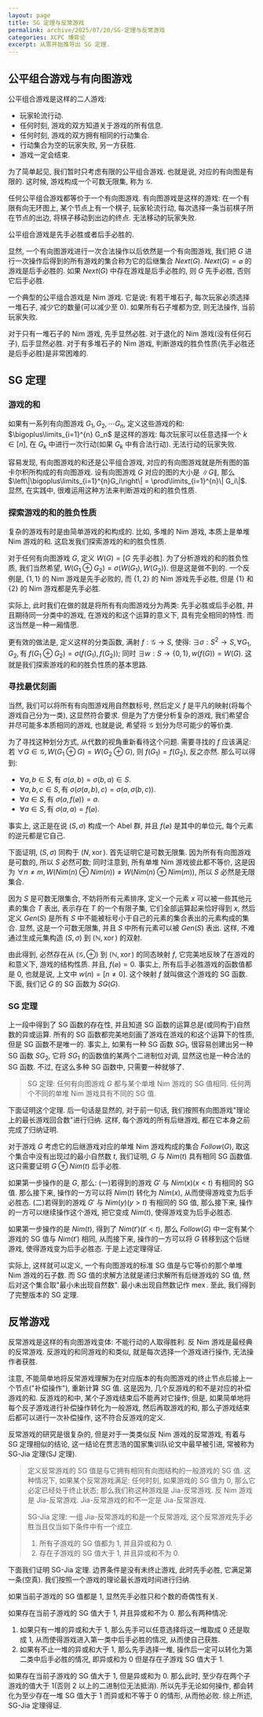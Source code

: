 ```yaml
---
layout: page
title: SG 定理与反常游戏
permalink: archive/2025/07/20/SG-定理与反常游戏
categories: XCPC 博弈论
excerpt: 从零开始推导出 SG 定理.
---
```


## 公平组合游戏与有向图游戏

公平组合游戏是这样的二人游戏:

- 玩家轮流行动.
- 任何时刻, 游戏的双方知道关于游戏的所有信息.
- 任何时刻, 游戏的双方拥有相同的行动集合.
- 行动集合为空的玩家失败, 另一方获胜.
- 游戏一定会结束.

为了简单起见, 我们暂时只考虑有限的公平组合游戏. 也就是说, 对应的有向图是有限的. 这时候, 游戏构成一个可数无限集, 称为 $\mathcal{G}$.

任何公平组合游戏都等价于一个有向图游戏. 有向图游戏是这样的游戏: 在一个有限有向无环图上, 某个节点上有一个棋子, 玩家轮流行动, 每次选择一条当前棋子所在节点的出边, 将棋子移动到出边的终点. 无法移动的玩家失败.

公平组合游戏是先手必胜或者后手必胜的.

显然, 一个有向图游戏进行一次合法操作以后依然是一个有向图游戏, 我们把 $G$ 进行一次操作后得到的所有游戏的集合称为它的后继集合 $Next(G)$. $Next(G) = \varnothing$ 的游戏是后手必胜的. 如果 $Next(G)$ 中存在游戏是后手必胜的, 则 $G$ 先手必胜, 否则它后手必胜.

一个典型的公平组合游戏是 Nim 游戏. 它是说: 有若干堆石子, 每次玩家必须选择一堆石子, 减少它的数量(可以减少至 $0$). 如果所有石子堆都为空, 则无法操作, 当前玩家失败.

对于只有一堆石子的 Nim 游戏, 先手显然必胜. 对于退化的 Nim 游戏(没有任何石子), 后手显然必胜. 对于有多堆石子的 Nim 游戏, 判断游戏的胜负性质(先手必胜还是后手必胜)是非常困难的.

## SG 定理

### 游戏的和

如果有一系列有向图游戏 $G_1, G_2, \cdots G_n$, 定义这些游戏的和: $\bigoplus\limits_{i=1}^{n} G_n$ 是这样的游戏: 每次玩家可以任意选择一个 $k\in [n]$, 在 $G_k$ 中进行一次行动(如果 $G_k$ 中有合法行动). 无法行动的玩家失败.

容易发现, 有向图游戏的和还是公平组合游戏, 对应的有向图游戏就是所有图的笛卡尔积所构成的有向图游戏. 设有向图游戏 $G$ 对应的图的大小是 $\| G\|$, 那么$\left\|\bigoplus\limits_{i=1}^{n}G_i\right\| = \prod\limits_{i=1}^{n}\| G_i\|$. 显然, 在实践中, 很难运用这种方法来判断游戏的和的胜负性质.

### 探索游戏的和的胜负性质

复杂的游戏有时是由简单游戏的和构成的. 比如, 多堆的 Nim 游戏, 本质上是单堆 Nim 游戏的和. 这启发我们探索游戏的和的胜负性质.

对于任何有向图游戏 $G$, 定义 $W(G) = [G\text{ 先手必胜}]$. 为了分析游戏的和的胜负性质, 我们当然希望, $W(G_1\oplus G_2) = \sigma(W(G_1), W(G_2))$. 但是这是做不到的. 一个反例是, $\{1,1\}$ 的 Nim 游戏是先手必败的, 而 $\{1,2\}$ 的 Nim 游戏先手必胜, 但是 $\{1\}$ 和 $\{2\}$ 的 Nim 游戏都是先手必胜.

实际上, 此时我们在做的就是将所有有向图游戏分为两类: 先手必胜或后手必胜, 并且期待同一分类中的游戏, 在游戏的和这个运算的意义下, 具有完全相同的特性. 而这当然是一种一厢情愿.

更有效的做法是, 定义这样的分类函数, 满射 $f: \mathcal{G}\to S$, 使得: $\exists \sigma: S^2\to S, \forall G_1, G_2, \text{有 }f(G_1\oplus G_2) = \sigma(f(G_1), f(G_2))$; 同时 $\exists w:S\to \{0,1\}, w(f(G)) = W(G)$. 这就是我们探索游戏的和的胜负性质的基本思路.

### 寻找最优刻画

当然, 我们可以将所有有向图游戏用自然数标号, 然后定义 $f$ 是平凡的映射(将每个游戏自己分为一类), 这显然符合要求. 但是为了方便分析复杂的游戏, 我们希望合并尽可能多本质相同的游戏, 也就是说, 希望将 $\mathcal{G}$ 划分为尽可能少的等价类.

为了寻找这种划分方式, 从代数的视角重新看待这个问题. 需要寻找的 $f$ 应该满足: 若 $\forall G\in \mathcal{G}, W(G_1\oplus G) = W(G_2\oplus G)$, 则 $f(G_1) = f(G_2)$, 反之亦然. 那么可以得到:

- $\forall a,b\in S, \text{有 }\sigma(a, b) = \sigma(b, a)\in S$.
- $\forall a,b,c\in S, \text{有 }\sigma(\sigma(a, b), c) = \sigma(a, \sigma(b, c))$.
- $\forall a\in S, \text{有 }\sigma(a, f(\varnothing)) = a$.
- $\forall a\in S, \text{有 }\sigma(a, a) = f(\varnothing)$.

事实上, 这正是在说 $(S, \sigma)$ 构成一个 Abel 群, 并且 $f(\varnothing)$ 是其中的单位元, 每个元素的逆元都是它自己.

下面证明, $(S, \sigma)$ 同构于 $(N, \operatorname{xor})$. 首先证明它是可数无限集. 因为所有有向图游戏是可数的, 所以 $S$ 必然可数; 同时注意到, 所有单堆 Nim 游戏彼此都不等价, 这是因为 $\forall n\neq m, W(Nim(n)\oplus Nim(n))\neq W(Nim(n)\oplus Nim(m))$, 所以 $S$ 必然是无限集合.

因为 $S$ 是可数无限集合, 不妨将所有元素排序, 定义一个元素 $x$ 可以被一些其他元素的集合 $T$ 表出, 表示存在 $T$ 的一个有限子集, 它们全部运算起来恰好得到 $x$, 然后定义 $Gen(S)$ 是所有 $S$ 中不能被标号小于自己的元素的集合表出的元素构成的集合. 显然, 这是一个可数无限集, 并且 $S$ 中所有元素可以被 $Gen(S)$ 表出. 这样, 不难通过生成元集构造 $(S, \sigma)$ 到 $(\mathbb{N}, \operatorname{xor})$ 的双射.

由此得到, 必然存在从 $(\mathcal{G}, \oplus)$ 到 $(\mathbb{N}, \operatorname{xor})$ 的同态映射 $f$, 它完美地反映了在游戏的和意义下, 游戏的结构性质. 并且, $f(\varnothing) = 0$. 事实上, 所有后手必胜游戏的函数值都是 $0$, 也就是说, 上文中 $w(n) = [n \neq 0]$. 这个映射 $f$ 就叫做这个游戏的 SG 函数. 下面, 我们记 $G$ 的 SG 函数为 $SG(G)$.

### SG 定理

上一段中得到了 SG 函数的存在性, 并且知道 SG 函数的运算总是(或同构于)自然数的异或运算. 所有的 SG 函数都完美地刻画了游戏在游戏的和这个运算下的性质, 但是 SG 函数不是唯一的. 事实上, 如果有一种 SG 函数 $SG_1$, 很容易创建出另一种 SG 函数 $SG_2$, 它将 $SG_1$ 的函数值的某两个二进制位对调, 显然这也是一种合法的 SG 函数. 不过, 在这么多种 SG 函数中, 只需要一种就够了.

> SG 定理: 任何有向图游戏 $G$ 都与某个单堆 Nim 游戏的 SG 值相同. 任何两个不同的单堆 Nim 游戏具有不同的 SG 值.

下面证明这个定理. 后一句话是显然的, 对于前一句话, 我们按照有向图游戏"理论上的最长游戏回合数"进行归纳. 这样, 每个游戏的所有后继游戏, 都在它本身之前完成了归纳证明.

对于游戏 $G$ 考虑它的后继游戏对应的单堆 Nim 游戏构成的集合 $Follow(G)$, 取这个集合中没有出现过的最小自然数 $t$, 我们证明, $G$ 与 $Nim(t)$ 具有相同 SG 函数值. 这只需要证明 $G\oplus Nim(t)$ 后手必胜.

如果第一步操作的是 $G$, 那么: (一)若得到的游戏 $G'$ 与 $Nim(x)(x<t)$ 有相同的 SG 值. 那么接下来, 操作的一方可以将 $Nim(t)$ 转化为 $Nim(x)$, 从而使得游戏变为后手必胜态. (二)若得到的游戏 $G'$ 与 $Nim(y)(y>t)$ 有相同的 SG 值, 那么接下来, 操作的一方可以继续操作这个游戏, 把它变成 $Nim(t)$, 使得游戏变为后手必胜态.

如果第一步操作的是 $Nim(t)$, 得到了 $Nim(t')(t'<t)$, 那么 $Follow(G)$ 中一定有某个游戏的 SG 值与 $Nim(t')$ 相同, 从而接下来, 操作的一方可以将 $G$ 转移到这个后继游戏, 使得游戏变为后手必胜态. 于是上述定理得证.

实际上, 这样就可以定义, 一个有向图游戏的标准 SG 值是与它等价的那个单堆 Nim 游戏的石子数. 而 SG 值的求解方法就是递归求解所有后继游戏的 SG 值, 然后对这个集合取"最小未出现自然数". 最小未出现自然数记作 $\operatorname{mex}$. 至此, 我们得到了完整版本的 SG 定理.

## 反常游戏

反常游戏是这样的有向图游戏变体: 不能行动的人取得胜利. 反 Nim 游戏是最经典的反常游戏. 反游戏的和同游戏的和类似, 就是每次选择一个游戏进行操作, 无法操作者获胜.

注意, 不能简单地将反常游戏理解为在对应版本的有向图游戏的终止节点后接上一个节点("补偿操作"), 重新计算 SG 值. 这是因为, 几个反游戏的和不是对应的补偿游戏的和. 反游戏的和中, 某个子游戏结束后不能再对它操作; 但是, 如果简单地将每个反子游戏进行补偿操作转化为一般游戏, 然后再取游戏的和, 那么子游戏结束后都可以进行一次补偿操作, 这不符合反游戏的定义.

反常游戏的研究是很复杂的, 但是对于一类类似反 Nim 游戏的反常游戏, 有着与 SG 定理相似的结论, 这一结论在贾志浩的国家集训队论文中最早被引进, 常被称为 SG-Jia 定理(SJ 定理).

> 定义反常游戏的 SG 值是与它拥有相同有向图结构的一般游戏的 SG 值. 这种情况下, 如果某个反常游戏满足: 任何时刻, 如果游戏的 SG 值为 0, 那么它必定已经处于终止状态; 那么我们称这种游戏是 Jia-反常游戏. 反 Nim 游戏是 Jia-反常游戏. Jia-反常游戏的和不一定是 Jia-反常游戏.
> 
> SG-Jia 定理: 一组 Jia-反常游戏的和是一个反常游戏, 这个反常游戏先手必胜当且仅当如下条件中有一个成立.
> 
> 1. 所有子游戏的 SG 值都为 $1$, 并且异或和为 $0$.
> 2. 存在子游戏的 SG 值大于 $1$, 并且异或和不为 $0$.

下面我们证明 SG-Jia 定理. 边界条件是没有未终止游戏, 此时先手必胜, 它满足第一条(空真). 我们按照一个游戏的理论最长游戏时间进行归纳.

如果当前子游戏的 SG 值都是 $1$, 显然先手必胜只和个数的奇偶性有关.

如果存在当前子游戏的 SG 值大于 $1$, 并且异或和不为 $0$. 那么有两种情况:

1. 如果只有一堆的异或和大于 $1$, 那么先手可以任意选择将这一堆取成 $0$ 还是取成 $1$, 从而使得游戏进入第一类中后手必胜的情况, 从而使自己获胜.
2. 如果有不止一堆的异或和大于 $1$, 那么先手选择一堆, 操作后一定可以转化为第二类中后手必胜的情况, 即异或和为 $0$ 但是存在子游戏 SG 值大于 $1$.

如果存在当前子游戏的 SG 值大于 $1$, 但是异或和为 $0$. 那么此时, 至少存在两个子游戏的值大于 $1$(否则 $2$ 以上的二进制位无法抵消). 所以先手无论如何操作, 都会转化为至少存在一堆 SG 值大于 $1$ 而异或和不等于 $0$ 的情形, 从而他必败. 综上所述, SG-Jia 定理得证.
